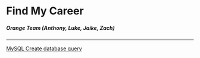 # Find My Career
##### Orange Team (Anthony, Luke, Jaike, Zach)
---
[MySQL Create database query](../master/SQL-CreateTables.txt)
